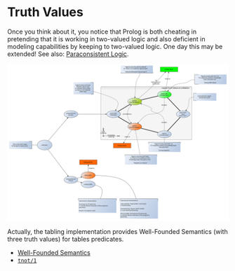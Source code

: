 # Truth Values

Once you think about it, you notice that Prolog is both cheating in pretending that it is working in two-valued logic and also deficient in modeling capabilities by keeping to two-valued logic. One day this may be extended! See also: [Paraconsistent Logic](https://plato.stanford.edu/entries/logic-paraconsistent/).

![Truth Values](pics/extended_truth_values.svg)

Actually, the tabling implementation provides Well-Founded Semantics (with three truth values) for tables predicates.

- [Well-Founded Semantics](https://www.swi-prolog.org/pldoc/man?section=WFS)
- [`tnot/1`](https://www.swi-prolog.org/pldoc/man?predicate=tnot/1)


